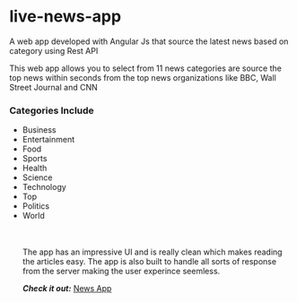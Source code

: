 # live-news-app
A web app developed with Angular Js that source the latest news based on category using Rest API

This web app allows you to select from 11 news categories are source the top news within seconds from the top news organizations like BBC, Wall Street Journal and CNN

<b><h3>Categories Include</h3></b>
<ul>
<li>Business</li>
<li>Entertainment</li>
<li>Food</li>
<li>Sports</li>
<li>Health</li>
<li>Science</li>
<li>Technology</li>
<li>Top</li>
<li>Politics</li>
<li>World</li>
<br><br>

The app has an impressive UI and is really clean which makes reading the articles easy. The app is also built to handle all sorts of response from the server making the user experince seemless.

<i><b>Check it out:</b></i> <a href="https://trendynews.netlify.app" target="_blank">News App</a>
